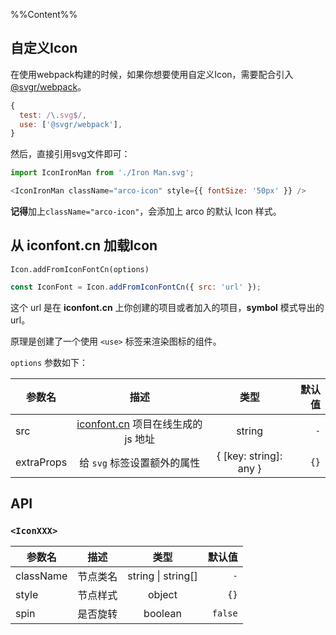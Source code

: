 %%Content%%

## 自定义Icon

在使用webpack构建的时候，如果你想要使用自定义Icon，需要配合引入[@svgr/webpack](https://www.npmjs.com/package/@svgr/webpack)。

```js
{
  test: /\.svg$/,
  use: ['@svgr/webpack'],
}
```

然后，直接引用svg文件即可：

```js
import IconIronMan from './Iron Man.svg';

<IconIronMan className="arco-icon" style={{ fontSize: '50px' }} />
```

**记得**加上`className="arco-icon"`，会添加上 arco 的默认 Icon 样式。

## 从 iconfont.cn 加载Icon

`Icon.addFromIconFontCn(options)`

```js
const IconFont = Icon.addFromIconFontCn({ src: 'url' });
```

这个 url 是在 **iconfont.cn** 上你创建的项目或者加入的项目，**symbol** 模式导出的 url。

原理是创建了一个使用 `<use>` 标签来渲染图标的组件。

`options` 参数如下：

|参数名|描述|类型|默认值|
|---|:---:|:---:|---:|
|src|[iconfont.cn](https://www.iconfont.cn/) 项目在线生成的 js 地址|string|`-`|
|extraProps|给 `svg` 标签设置额外的属性|{ [key: string]: any }|`{}`|

## API

### `<IconXXX>`

|参数名|描述|类型|默认值|
|---|:---:|:---:|---:|
|className|节点类名|string \| string[]|`-`|
|style|节点样式|object|`{}`|
|spin|是否旋转|boolean|`false`|

